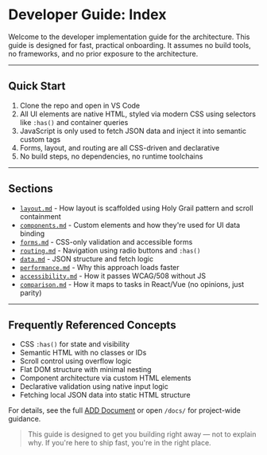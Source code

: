 # Developer Guide: Index

Welcome to the developer implementation guide for the architecture. This guide is designed for fast, practical onboarding. It assumes no build tools, no frameworks, and no prior exposure to the architecture.

---

## Quick Start

1. Clone the repo and open in VS Code
2. All UI elements are native HTML, styled via modern CSS using selectors like `:has()` and container queries
3. JavaScript is only used to fetch JSON data and inject it into semantic custom tags
4. Forms, layout, and routing are all CSS-driven and declarative
5. No build steps, no dependencies, no runtime toolchains

---

## Sections

- [`layout.md`](layout.md) - How layout is scaffolded using Holy Grail pattern and scroll containment
- [`components.md`](components.md) - Custom elements and how they're used for UI data binding
- [`forms.md`](forms.md) - CSS-only validation and accessible forms
- [`routing.md`](routing.md) - Navigation using radio buttons and `:has()`
- [`data.md`](data.md) - JSON structure and fetch logic
- [`performance.md`](performance.md) - Why this approach loads faster
- [`accessibility.md`](accessibility.md) - How it passes WCAG/508 without JS
- [`comparison.md`](comparison.md) - How it maps to tasks in React/Vue (no opinions, just parity)

---

## Frequently Referenced Concepts

- CSS `:has()` for state and visibility
- Semantic HTML with no classes or IDs
- Scroll control using overflow logic
- Flat DOM structure with minimal nesting
- Component architecture via custom HTML elements
- Declarative validation using native input logic
- Fetching local JSON data into static HTML structure

For details, see the full [ADD Document](../ADD.md) or open `/docs/` for project-wide guidance.

> This guide is designed to get you building right away — not to explain why. If you're here to ship fast, you're in the right place.
